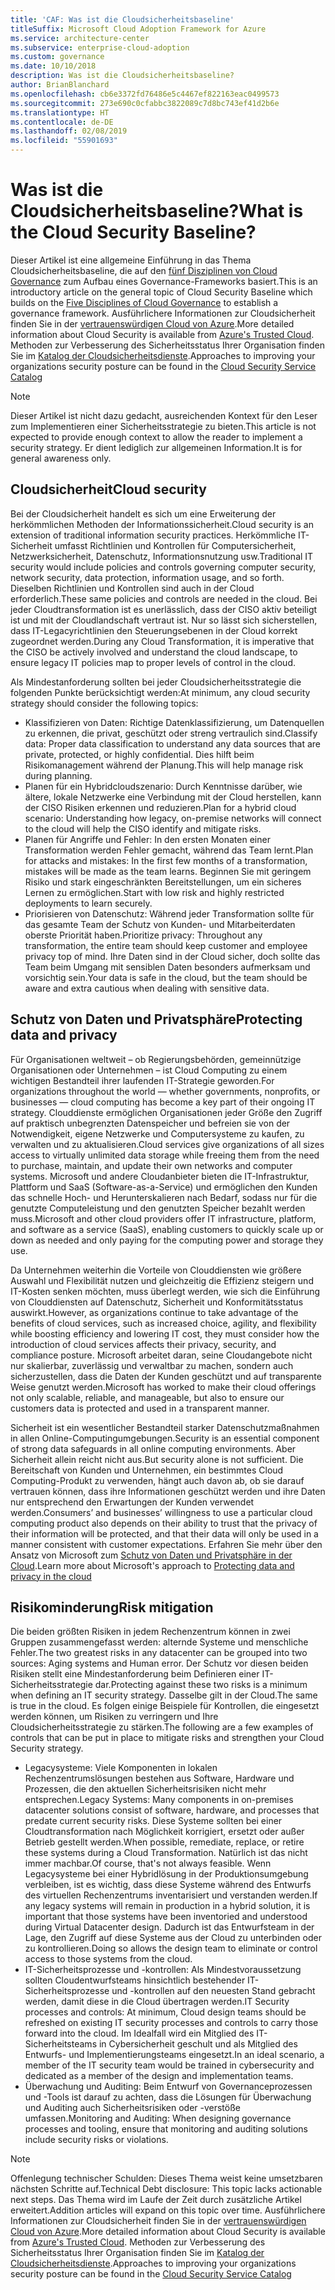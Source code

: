 ```yaml
---
title: 'CAF: Was ist die Cloudsicherheitsbaseline'
titleSuffix: Microsoft Cloud Adoption Framework for Azure
ms.service: architecture-center
ms.subservice: enterprise-cloud-adoption
ms.custom: governance
ms.date: 10/10/2018
description: Was ist die Cloudsicherheitsbaseline?
author: BrianBlanchard
ms.openlocfilehash: cb6e3372fd76486e5c4467ef822163eac0499573
ms.sourcegitcommit: 273e690c0cfabbc3822089c7d8bc743ef41d2b6e
ms.translationtype: HT
ms.contentlocale: de-DE
ms.lasthandoff: 02/08/2019
ms.locfileid: "55901693"
---
```

<!-- markdownlint-disable MD026 -->

# <a name="what-is-the-cloud-security-baseline"></a><span data-ttu-id="53cfe-103">Was ist die Cloudsicherheitsbaseline?</span><span class="sxs-lookup"><span data-stu-id="53cfe-103">What is the Cloud Security Baseline?</span></span>

<span data-ttu-id="53cfe-104">Dieser Artikel ist eine allgemeine Einführung in das Thema Cloudsicherheitsbaseline, die auf den [fünf Disziplinen von Cloud Governance](../governance-disciplines.md) zum Aufbau eines Governance-Frameworks basiert.</span><span class="sxs-lookup"><span data-stu-id="53cfe-104">This is an introductory article on the general topic of Cloud Security Baseline which builds on the [Five Disciplines of Cloud Governance](../governance-disciplines.md) to establish a governance framework.</span></span> <span data-ttu-id="53cfe-105">Ausführlichere Informationen zur Cloudsicherheit finden Sie in der [vertrauenswürdigen Cloud von Azure](https://azure.microsoft.com/overview/trusted-cloud/).</span><span class="sxs-lookup"><span data-stu-id="53cfe-105">More detailed information about Cloud Security is available from [Azure's Trusted Cloud](https://azure.microsoft.com/overview/trusted-cloud/).</span></span> <span data-ttu-id="53cfe-106">Methoden zur Verbesserung des Sicherheitsstatus Ihrer Organisation finden Sie im [Katalog der Cloudsicherheitsdienste](https://www.microsoft.com/security/information-protection).</span><span class="sxs-lookup"><span data-stu-id="53cfe-106">Approaches to improving your organizations security posture can be found in the [Cloud Security Service Catalog](https://www.microsoft.com/security/information-protection)</span></span>

> [!NOTE]
> <span data-ttu-id="53cfe-107">Dieser Artikel ist nicht dazu gedacht, ausreichenden Kontext für den Leser zum Implementieren einer Sicherheitsstrategie zu bieten.</span><span class="sxs-lookup"><span data-stu-id="53cfe-107">This article is not expected to provide enough context to allow the reader to implement a security strategy.</span></span> <span data-ttu-id="53cfe-108">Er dient lediglich zur allgemeinen Information.</span><span class="sxs-lookup"><span data-stu-id="53cfe-108">It is for general awareness only.</span></span>

## <a name="cloud-security"></a><span data-ttu-id="53cfe-109">Cloudsicherheit</span><span class="sxs-lookup"><span data-stu-id="53cfe-109">Cloud security</span></span>

<span data-ttu-id="53cfe-110">Bei der Cloudsicherheit handelt es sich um eine Erweiterung der herkömmlichen Methoden der Informationssicherheit.</span><span class="sxs-lookup"><span data-stu-id="53cfe-110">Cloud security is an extension of traditional information security practices.</span></span> <span data-ttu-id="53cfe-111">Herkömmliche IT-Sicherheit umfasst Richtlinien und Kontrollen für Computersicherheit, Netzwerksicherheit, Datenschutz, Informationsnutzung usw.</span><span class="sxs-lookup"><span data-stu-id="53cfe-111">Traditional IT security would include policies and controls governing computer security, network security, data protection, information usage, and so forth.</span></span> <span data-ttu-id="53cfe-112">Dieselben Richtlinien und Kontrollen sind auch in der Cloud erforderlich.</span><span class="sxs-lookup"><span data-stu-id="53cfe-112">These same policies and controls are needed in the cloud.</span></span> <span data-ttu-id="53cfe-113">Bei jeder Cloudtransformation ist es unerlässlich, dass der CISO aktiv beteiligt ist und mit der Cloudlandschaft vertraut ist. Nur so lässt sich sicherstellen, dass IT-Legacyrichtlinien den Steuerungsebenen in der Cloud korrekt zugeordnet werden.</span><span class="sxs-lookup"><span data-stu-id="53cfe-113">During any Cloud Transformation, it is imperative that the CISO be actively involved and understand the cloud landscape, to ensure legacy IT policies map to proper levels of control in the cloud.</span></span>

<span data-ttu-id="53cfe-114">Als Mindestanforderung sollten bei jeder Cloudsicherheitsstrategie die folgenden Punkte berücksichtigt werden:</span><span class="sxs-lookup"><span data-stu-id="53cfe-114">At minimum, any cloud security strategy should consider the following topics:</span></span>

* <span data-ttu-id="53cfe-115">Klassifizieren von Daten: Richtige Datenklassifizierung, um Datenquellen zu erkennen, die privat, geschützt oder streng vertraulich sind.</span><span class="sxs-lookup"><span data-stu-id="53cfe-115">Classify data: Proper data classification to understand any data sources that are private, protected, or highly confidential.</span></span> <span data-ttu-id="53cfe-116">Dies hilft beim Risikomanagement während der Planung.</span><span class="sxs-lookup"><span data-stu-id="53cfe-116">This will help manage risk during planning.</span></span>
* <span data-ttu-id="53cfe-117">Planen für ein Hybridcloudszenario: Durch Kenntnisse darüber, wie ältere, lokale Netzwerke eine Verbindung mit der Cloud herstellen, kann der CISO Risiken erkennen und reduzieren.</span><span class="sxs-lookup"><span data-stu-id="53cfe-117">Plan for a hybrid cloud scenario: Understanding how legacy, on-premise networks will connect to the cloud will help the CISO identify and mitigate risks.</span></span>
* <span data-ttu-id="53cfe-118">Planen für Angriffe und Fehler: In den ersten Monaten einer Transformation werden Fehler gemacht, während das Team lernt.</span><span class="sxs-lookup"><span data-stu-id="53cfe-118">Plan for attacks and mistakes: In the first few months of a transformation, mistakes will be made as the team learns.</span></span> <span data-ttu-id="53cfe-119">Beginnen Sie mit geringem Risiko und stark eingeschränkten Bereitstellungen, um ein sicheres Lernen zu ermöglichen.</span><span class="sxs-lookup"><span data-stu-id="53cfe-119">Start with low risk and highly restricted deployments to learn securely.</span></span>
* <span data-ttu-id="53cfe-120">Priorisieren von Datenschutz: Während jeder Transformation sollte für das gesamte Team der Schutz von Kunden- und Mitarbeiterdaten oberste Priorität haben.</span><span class="sxs-lookup"><span data-stu-id="53cfe-120">Prioritize privacy: Throughout any transformation, the entire team should keep customer and employee privacy top of mind.</span></span> <span data-ttu-id="53cfe-121">Ihre Daten sind in der Cloud sicher, doch sollte das Team beim Umgang mit sensiblen Daten besonders aufmerksam und vorsichtig sein.</span><span class="sxs-lookup"><span data-stu-id="53cfe-121">Your data is safe in the cloud, but the team should be aware and extra cautious when dealing with sensitive data.</span></span>

## <a name="protecting-data-and-privacy"></a><span data-ttu-id="53cfe-122">Schutz von Daten und Privatsphäre</span><span class="sxs-lookup"><span data-stu-id="53cfe-122">Protecting data and privacy</span></span>

<span data-ttu-id="53cfe-123">Für Organisationen weltweit &ndash; ob Regierungsbehörden, gemeinnützige Organisationen oder Unternehmen &ndash; ist Cloud Computing zu einem wichtigen Bestandteil ihrer laufenden IT-Strategie geworden.</span><span class="sxs-lookup"><span data-stu-id="53cfe-123">For organizations throughout the world &mdash; whether governments, nonprofits, or businesses &mdash; cloud computing has become a key part of their ongoing IT strategy.</span></span> <span data-ttu-id="53cfe-124">Clouddienste ermöglichen Organisationen jeder Größe den Zugriff auf praktisch unbegrenzten Datenspeicher und befreien sie von der Notwendigkeit, eigene Netzwerke und Computersysteme zu kaufen, zu verwalten und zu aktualisieren.</span><span class="sxs-lookup"><span data-stu-id="53cfe-124">Cloud services give organizations of all sizes access to virtually unlimited data storage while freeing them from the need to purchase, maintain, and update their own networks and computer systems.</span></span> <span data-ttu-id="53cfe-125">Microsoft und andere Cloudanbieter bieten die IT-Infrastruktur, Plattform und SaaS (Software-as-a-Service) und ermöglichen den Kunden das schnelle Hoch- und Herunterskalieren nach Bedarf, sodass nur für die genutzte Computeleistung und den genutzten Speicher bezahlt werden muss.</span><span class="sxs-lookup"><span data-stu-id="53cfe-125">Microsoft and other cloud providers offer IT infrastructure, platform, and software as a service (SaaS), enabling customers to quickly scale up or down as needed and only paying for the computing power and storage they use.</span></span>

<span data-ttu-id="53cfe-126">Da Unternehmen weiterhin die Vorteile von Clouddiensten wie größere Auswahl und Flexibilität nutzen und gleichzeitig die Effizienz steigern und IT-Kosten senken möchten, muss überlegt werden, wie sich die Einführung von Clouddiensten auf Datenschutz, Sicherheit und Konformitätsstatus auswirkt.</span><span class="sxs-lookup"><span data-stu-id="53cfe-126">However, as organizations continue to take advantage of the benefits of cloud services, such as increased choice, agility, and flexibility while boosting efficiency and lowering IT cost, they must consider how the introduction of cloud services affects their privacy, security, and compliance posture.</span></span> <span data-ttu-id="53cfe-127">Microsoft arbeitet daran, seine Cloudangebote nicht nur skalierbar, zuverlässig und verwaltbar zu machen, sondern auch sicherzustellen, dass die Daten der Kunden geschützt und auf transparente Weise genutzt werden.</span><span class="sxs-lookup"><span data-stu-id="53cfe-127">Microsoft has worked to make their cloud offerings not only scalable, reliable, and manageable, but also to ensure our customers data is protected and used in a transparent manner.</span></span>

<span data-ttu-id="53cfe-128">Sicherheit ist ein wesentlicher Bestandteil starker Datenschutzmaßnahmen in allen Online-Computingumgebungen.</span><span class="sxs-lookup"><span data-stu-id="53cfe-128">Security is an essential component of strong data safeguards in all online computing environments.</span></span> <span data-ttu-id="53cfe-129">Aber Sicherheit allein reicht nicht aus.</span><span class="sxs-lookup"><span data-stu-id="53cfe-129">But security alone is not sufficient.</span></span> <span data-ttu-id="53cfe-130">Die Bereitschaft von Kunden und Unternehmen, ein bestimmtes Cloud Computing-Produkt zu verwenden, hängt auch davon ab, ob sie darauf vertrauen können, dass ihre Informationen geschützt werden und ihre Daten nur entsprechend den Erwartungen der Kunden verwendet werden.</span><span class="sxs-lookup"><span data-stu-id="53cfe-130">Consumers’ and businesses’ willingness to use a particular cloud computing product also depends on their ability to trust that the privacy of their information will be protected, and that their data will only be used in a manner consistent with customer expectations.</span></span> <span data-ttu-id="53cfe-131">Erfahren Sie mehr über den Ansatz von Microsoft zum [Schutz von Daten und Privatsphäre in der Cloud](https://go.microsoft.com/fwlink/?LinkId=808242&clcid=0x409).</span><span class="sxs-lookup"><span data-stu-id="53cfe-131">Learn more about Microsoft's approach to [Protecting data and privacy in the cloud](https://go.microsoft.com/fwlink/?LinkId=808242&clcid=0x409)</span></span>

## <a name="risk-mitigation"></a><span data-ttu-id="53cfe-132">Risikominderung</span><span class="sxs-lookup"><span data-stu-id="53cfe-132">Risk mitigation</span></span>

<span data-ttu-id="53cfe-133">Die beiden größten Risiken in jedem Rechenzentrum können in zwei Gruppen zusammengefasst werden: alternde Systeme und menschliche Fehler.</span><span class="sxs-lookup"><span data-stu-id="53cfe-133">The two greatest risks in any datacenter can be grouped into two sources: Aging systems and Human error.</span></span> <span data-ttu-id="53cfe-134">Der Schutz vor diesen beiden Risiken stellt eine Mindestanforderung beim Definieren einer IT-Sicherheitsstrategie dar.</span><span class="sxs-lookup"><span data-stu-id="53cfe-134">Protecting against these two risks is a minimum when defining an IT security strategy.</span></span> <span data-ttu-id="53cfe-135">Dasselbe gilt in der Cloud.</span><span class="sxs-lookup"><span data-stu-id="53cfe-135">The same is true in the cloud.</span></span> <span data-ttu-id="53cfe-136">Es folgen einige Beispiele für Kontrollen, die eingesetzt werden können, um Risiken zu verringern und Ihre Cloudsicherheitsstrategie zu stärken.</span><span class="sxs-lookup"><span data-stu-id="53cfe-136">The following are a few examples of controls that can be put in place to mitigate risks and strengthen your Cloud Security strategy.</span></span>

* <span data-ttu-id="53cfe-137">Legacysysteme: Viele Komponenten in lokalen Rechenzentrumslösungen bestehen aus Software, Hardware und Prozessen, die den aktuellen Sicherheitsrisiken nicht mehr entsprechen.</span><span class="sxs-lookup"><span data-stu-id="53cfe-137">Legacy Systems: Many components in on-premises datacenter solutions consist of software, hardware, and processes that predate current security risks.</span></span> <span data-ttu-id="53cfe-138">Diese Systeme sollten bei einer Cloudtransformation nach Möglichkeit korrigiert, ersetzt oder außer Betrieb gestellt werden.</span><span class="sxs-lookup"><span data-stu-id="53cfe-138">When possible, remediate, replace, or retire these systems during a Cloud Transformation.</span></span> <span data-ttu-id="53cfe-139">Natürlich ist das nicht immer machbar.</span><span class="sxs-lookup"><span data-stu-id="53cfe-139">Of course, that's not always feasible.</span></span> <span data-ttu-id="53cfe-140">Wenn Legacysysteme bei einer Hybridlösung in der Produktionsumgebung verbleiben, ist es wichtig, dass diese Systeme während des Entwurfs des virtuellen Rechenzentrums inventarisiert und verstanden werden.</span><span class="sxs-lookup"><span data-stu-id="53cfe-140">If any legacy systems will remain in production in a hybrid solution, it is important that those systems have been inventoried and understood during Virtual Datacenter design.</span></span> <span data-ttu-id="53cfe-141">Dadurch ist das Entwurfsteam in der Lage, den Zugriff auf diese Systeme aus der Cloud zu unterbinden oder zu kontrollieren.</span><span class="sxs-lookup"><span data-stu-id="53cfe-141">Doing so allows the design team to eliminate or control access to those systems from the cloud.</span></span>
* <span data-ttu-id="53cfe-142">IT-Sicherheitsprozesse und -kontrollen: Als Mindestvoraussetzung sollten Cloudentwurfsteams hinsichtlich bestehender IT-Sicherheitsprozesse und -kontrollen auf den neuesten Stand gebracht werden, damit diese in die Cloud übertragen werden.</span><span class="sxs-lookup"><span data-stu-id="53cfe-142">IT Security processes and controls: At minimum, Cloud design teams should be refreshed on existing IT security processes and controls to carry those forward into the cloud.</span></span> <span data-ttu-id="53cfe-143">Im Idealfall wird ein Mitglied des IT-Sicherheitsteams in Cybersicherheit geschult und als Mitglied des Entwurfs- und Implementierungsteams eingesetzt.</span><span class="sxs-lookup"><span data-stu-id="53cfe-143">In an ideal scenario, a member of the IT security team would be trained in cybersecurity and dedicated as a member of the design and implementation teams.</span></span>
* <span data-ttu-id="53cfe-144">Überwachung und Auditing: Beim Entwurf von Governanceprozessen und -Tools ist darauf zu achten, dass die Lösungen für Überwachung und Auditing auch Sicherheitsrisiken oder -verstöße umfassen.</span><span class="sxs-lookup"><span data-stu-id="53cfe-144">Monitoring and Auditing: When designing governance processes and tooling, ensure that monitoring and auditing solutions include security risks or violations.</span></span>

> [!NOTE]
> <span data-ttu-id="53cfe-145">Offenlegung technischer Schulden: Dieses Thema weist keine umsetzbaren nächsten Schritte auf.</span><span class="sxs-lookup"><span data-stu-id="53cfe-145">Technical Debt disclosure: This topic lacks actionable next steps.</span></span> <span data-ttu-id="53cfe-146">Das Thema wird im Laufe der Zeit durch zusätzliche Artikel erweitert.</span><span class="sxs-lookup"><span data-stu-id="53cfe-146">Addition articles will expand on this topic over time.</span></span> <span data-ttu-id="53cfe-147">Ausführlichere Informationen zur Cloudsicherheit finden Sie in der [vertrauenswürdigen Cloud von Azure](https://azure.microsoft.com/overview/trusted-cloud/).</span><span class="sxs-lookup"><span data-stu-id="53cfe-147">More detailed information about Cloud Security is available from [Azure's Trusted Cloud](https://azure.microsoft.com/overview/trusted-cloud/).</span></span> <span data-ttu-id="53cfe-148">Methoden zur Verbesserung des Sicherheitsstatus Ihrer Organisation finden Sie im [Katalog der Cloudsicherheitsdienste](https://www.microsoft.com/security/information-protection).</span><span class="sxs-lookup"><span data-stu-id="53cfe-148">Approaches to improving your organizations security posture can be found in the [Cloud Security Service Catalog](https://www.microsoft.com/security/information-protection)</span></span>